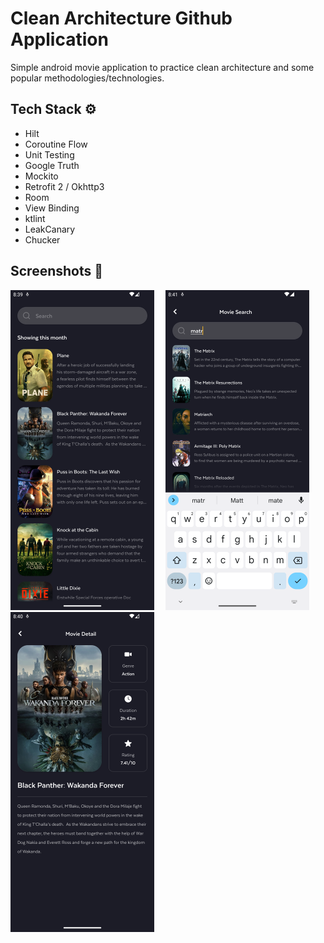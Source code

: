 # Clean Architecture Github Application

Simple android movie application to practice clean architecture and some popular
methodologies/technologies.

## Tech Stack ⚙️

- Hilt
- Coroutine Flow
- Unit Testing
- Google Truth
- Mockito
- Retrofit 2 / Okhttp3
- Room
- View Binding
- ktlint
- LeakCanary
- Chucker

## Screenshots 📸

<img src="/screenShots/homePage.png" width="230"> &emsp;<img src="/screenShots/searchPage.png" width="230"> &emsp;<img src="/screenShots/detailPage.png" width="230">
